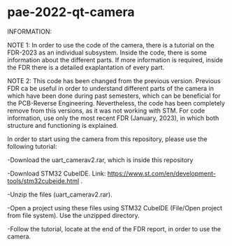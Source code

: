 # pae-2022-qt-camera

INFORMATION:

NOTE 1: In order to use the code of the camera, there is a tutorial on the FDR-2023 as an individual subsystem.
Inside the code, there is some information about the different parts. If more information is required, 
inside the FDR there is a detailed exaplantation of every part.

NOTE 2: This code has been changed from the previous version. Previous FDR ca be useful in order to understand different parts of the camera in which have been done during past semesters, which can be beneficial for the PCB-Reverse Engineering. Nevertheless, the code has been completely remove from this versions, as it was not working with STM. For code information, use only the most recent FDR (January, 2023), in which both structure and functioning is explained.

In order to start using the camera from this repository, please use the following tutorial:

-Download the uart_camerav2.rar, which is inside this repository

-Download STM32 CubeIDE. Link: https://www.st.com/en/development-tools/stm32cubeide.html .

-Unzip the files (uart_camerav2.rar). 

-Open a project using these files using STM32 CubeIDE (File/Open project from file system). Use the unzipped directory. 

-Follow the tutorial, locate at the end of the FDR report, in order to use the camera. 

